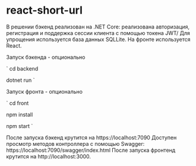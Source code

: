 # react-short-url

В решении бэкенд реализован на .NET Core: реализована авторизация, регистрация и поддержка сессии клиента с помощью токена JWT/
Для упрощения используется база данных SQLLite.
На фронте используется React.

Запуск бэкенда - опционально

`
cd backend

dotnet run
`

Запуск фронта - опционально

`
cd front

npm install

npm start
`

После запуска бэкенд крутится на  https://localhost:7090
Доступен просмотр методов контроллера с помощью Swagger: https://localhost:7090/swagger/index.html
После запуска фронтенд крутится на  http://localhost:3000.
